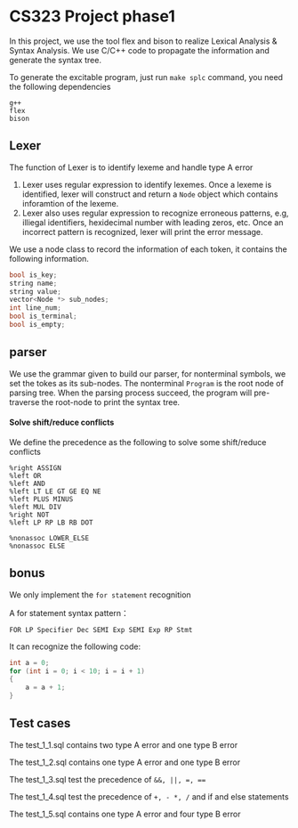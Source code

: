 # CS323 Project phase1

In this project, we use the tool flex and bison to realize Lexical Analysis & Syntax Analysis. We use C/C++ code to propagate the information and generate the syntax tree.

To generate the excitable program, just run `make splc` command,  you need the following dependencies

```
g++
flex
bison
```

## Lexer

The function of Lexer is to identify lexeme and handle type A error

1. Lexer uses regular expression to identify lexemes. Once a lexeme is identified, lexer will construct and return a `Node` object which contains inforamtion of the lexeme.
2. Lexer also uses regular expression to recognize erroneous patterns, e.g, illiegal identifiers, hexidecimal number with leading zeros, etc. Once an incorrect pattern is recognized, lexer will print the error message.

We use a node class to record the information of each token, it contains the following information.

```c++
bool is_key;
string name;
string value;
vector<Node *> sub_nodes;
int line_num;
bool is_terminal;
bool is_empty;
```

## parser

We use the grammar given to build our parser, for nonterminal symbols, we set the tokes as its sub-nodes. The nonterminal `Program` is the root node of parsing tree. When the parsing process succeed, the program will pre-traverse the root-node to print the syntax tree.

#### Solve shift/reduce conflicts

We define the precedence as the following to solve some shift/reduce conflicts

```
%right ASSIGN
%left OR
%left AND
%left LT LE GT GE EQ NE
%left PLUS MINUS 
%left MUL DIV
%right NOT
%left LP RP LB RB DOT

%nonassoc LOWER_ELSE
%nonassoc ELSE
```

## bonus

We only implement the `for statement` recognition

A for statement syntax pattern：

```
FOR LP Specifier Dec SEMI Exp SEMI Exp RP Stmt
```

It can recognize the following code:

```c
int a = 0;
for (int i = 0; i < 10; i = i + 1)
{
    a = a + 1;
}
```

## Test cases

The test_1_1.sql contains two type A error and one type B error

The test_1_2.sql contains one type A error and one type B error

The test_1_3.sql test the precedence of `&&, ||, =, ==`

The test_1_4.sql test the precedence of `+, - *, /` and if and else statements

The test_1_5.sql contains one type A error and four type B error
